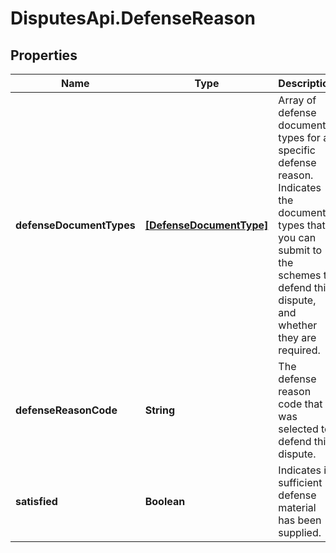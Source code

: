 # DisputesApi.DefenseReason

## Properties

Name | Type | Description | Notes
------------ | ------------- | ------------- | -------------
**defenseDocumentTypes** | [**[DefenseDocumentType]**](DefenseDocumentType.md) | Array of defense document types for a specific defense reason. Indicates the document types that you can submit to the schemes to defend this dispute, and whether they are required. | [optional] 
**defenseReasonCode** | **String** | The defense reason code that was selected to defend this dispute. | 
**satisfied** | **Boolean** | Indicates if sufficient defense material has been supplied. | 


